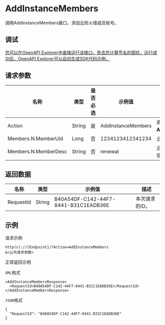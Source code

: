 # AddInstanceMembers

调用AddInstanceMembers接口，添加云防火墙成员账号。

## 调试

[您可以在OpenAPI Explorer中直接运行该接口，免去您计算签名的困扰。运行成功后，OpenAPI Explorer可以自动生成SDK代码示例。](https://api.aliyun.com/#product=Cloudfw&api=AddInstanceMembers&type=RPC&version=2017-12-07)

## 请求参数

|名称|类型|是否必选|示例值|描述|
|--|--|----|---|--|
|Action|String|是|AddInstanceMembers|系统规定参数。取值：**AddInstanceMembers**。 |
|Members.N.MemberUid|Long|否|1234123412341234|云防火墙成员账号的UID。 |
|Members.N.MemberDesc|String|否|renewal|云防火墙成员账号的备注信息。 |

## 返回数据

|名称|类型|示例值|描述|
|--|--|---|--|
|RequestId|String|B40A54DF-C142-44F7-8441-B31C1EADB36E|本次请求的ID。 |

## 示例

请求示例

```
http(s)://[Endpoint]/?Action=AddInstanceMembers
&<公共请求参数>
```

正常返回示例

`XML`格式

```
<AddInstanceMembersResponse>
  <RequestId>B40A54DF-C142-44F7-8441-B31C1EADB36E</RequestId>
</AddInstanceMembersResponse>
```

`JSON`格式

```
{
  "RequestId": "B40A54DF-C142-44F7-8441-B31C1EADB36E"
}
```

